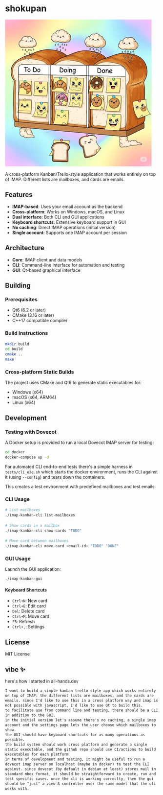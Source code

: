 # shokupan

![](shokupan.jpg)

A cross-platform Kanban/Trello-style application that works entirely on top of IMAP. Different lists are mailboxes, and cards are emails.

## Features

- **IMAP-based**: Uses your email account as the backend
- **Cross-platform**: Works on Windows, macOS, and Linux
- **Dual interface**: Both CLI and GUI applications
- **Keyboard shortcuts**: Extensive keyboard support in GUI
- **No caching**: Direct IMAP operations (initial version)
- **Single account**: Supports one IMAP account per session

## Architecture

- **Core**: IMAP client and data models
- **CLI**: Command-line interface for automation and testing
- **GUI**: Qt-based graphical interface

## Building

### Prerequisites

- Qt6 (6.2 or later)
- CMake (3.16 or later)
- C++17 compatible compiler

### Build Instructions

```bash
mkdir build
cd build
cmake ..
make
```

### Cross-platform Static Builds

The project uses CMake and Qt6 to generate static executables for:
- Windows (x64)
- macOS (x64, ARM64)
- Linux (x64)

## Development

### Testing with Dovecot

A Docker setup is provided to run a local Dovecot IMAP server for testing:

```bash
cd docker
docker-compose up -d
```

For automated CLI end-to-end tests there's a simple harness in `tests/cli_e2e.sh` which starts the docker environment, runs the CLI against it (using `--config`) and tears down the containers.


This creates a test environment with predefined mailboxes and test emails.

### CLI Usage

```bash
# List mailboxes
./imap-kanban-cli list-mailboxes

# Show cards in a mailbox
./imap-kanban-cli show-cards "TODO"

# Move card between mailboxes
./imap-kanban-cli move-card <email-id> "TODO" "DONE"
```

### GUI Usage

Launch the GUI application:

```bash
./imap-kanban-gui
```

#### Keyboard Shortcuts

- `Ctrl+N`: New card
- `Ctrl+E`: Edit card
- `Del`: Delete card
- `Ctrl+M`: Move card
- `F5`: Refresh
- `Ctrl+,`: Settings

## License

MIT License

## vibe ✨

here's how I started in all-hands.dev
```
I want to build a simple kanban trello style app which works entirely on top of IMAP: the different lists are mailboxes, and the cards are emails. since I'd like to use this in a cross platform way and imap is not possible with javascript, I'd like to use Qt to build this.
to facilitate use from command line and testing, there should be a CLI in addition to the GUI.
in the initial version let's assume there's no caching, a single imap account and the settings page lets the user choose which mailboxes to show.
the GUI should have keyboard shortcuts for as many operations as possible.
the build system should work cross platform and generate a single static executable, and the github repo should use CI/actions to build executables for each platform
in terms of development and testing, it might be useful to run a dovecot imap server on localhost (maybe in docker) to test the CLI against. since dovecot (by default in debian at least) stores mail in standard mbox format, it should be straightforward to create, run and test specific cases. once the cli is working correclty, then the gui should be "just" a view & controller over the same model that the cli works with.
```
